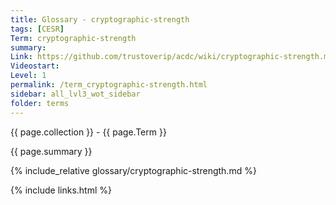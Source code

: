 ```yaml
---
title: Glossary - cryptographic-strength
tags: [CESR]
Term: cryptographic-strength
summary: 
Link: https://github.com/trustoverip/acdc/wiki/cryptographic-strength.md
Videostart: 
Level: 1
permalink: /term_cryptographic-strength.html
sidebar: all_lvl3_wot_sidebar
folder: terms
---
```


{{ page.collection }} - {{ page.Term }}

   {{ page.summary }}

{% include_relative glossary/cryptographic-strength.md %}

 {% include links.html %} 
